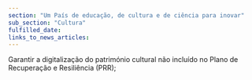 ```yaml
---
section: "Um País de educação, de cultura e de ciência para inovar"
sub_section: "Cultura"
fulfilled_date:
links_to_news_articles:
---
```


Garantir a digitalização do património cultural não incluído no Plano de Recuperação e Resiliência (PRR);